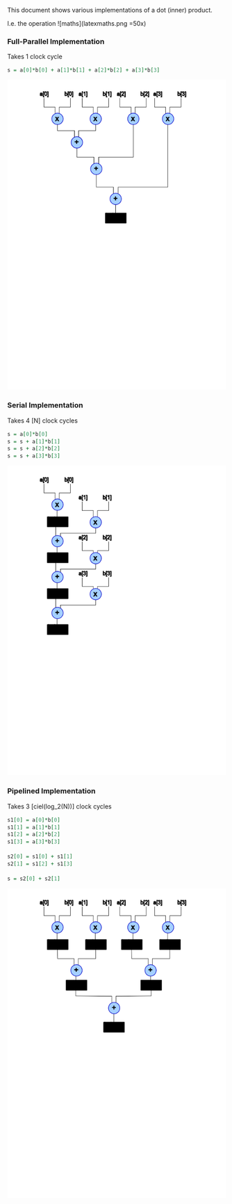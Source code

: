 This document shows various implementations of a dot (inner) product.

I.e. the operation ![maths](latexmaths.png  =50x)

### Full-Parallel Implementation

Takes 1 clock cycle

```vhdl
s = a[0]*b[0] + a[1]*b[1] + a[2]*b[2] + a[3]*b[3]
```

![Diagram of full-parallel implementation](DotProduct_FullParallel.png "Full-parallel implementation")


### Serial Implementation

Takes 4 [N] clock cycles

```vhdl
s = a[0]*b[0]
s = s + a[1]*b[1]
s = s + a[2]*b[2]
s = s + a[3]*b[3]
```

![Diagram of serial implementation](DotProduct_Serial.png "Serial implementation")

### Pipelined Implementation

Takes 3 [ciel(log_2(N))] clock cycles

```vhdl
s1[0] = a[0]*b[0]
s1[1] = a[1]*b[1]
s1[2] = a[2]*b[2]
s1[3] = a[3]*b[3]

s2[0] = s1[0] + s1[1]
s2[1] = s1[2] + s1[3]

s = s2[0] + s2[1]
```

![Diagram of Pipelined implementation](DotProduct_Pipelined.png "Pipelined implementation")

